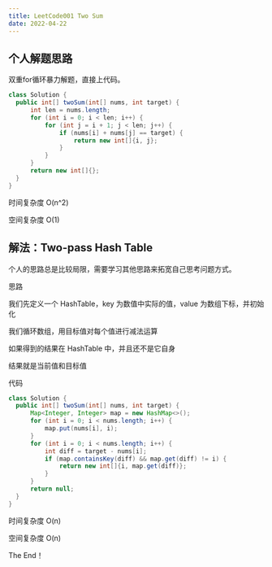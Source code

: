 ```yaml
---
title: LeetCode001 Two Sum
date: 2022-04-22
---
```


## 个人解题思路

双重for循环暴力解题，直接上代码。

```java
class Solution {
  public int[] twoSum(int[] nums, int target) {
      int len = nums.length;
      for (int i = 0; i < len; i++) {
          for (int j = i + 1; j < len; j++) {
              if (nums[i] + nums[j] == target) {
                  return new int[]{i, j};
              }
          }
      }
      return new int[]{};
  }
}
```

时间复杂度 O(n^2)

空间复杂度 O(1)

## 解法：Two-pass Hash Table

个人的思路总是比较局限，需要学习其他思路来拓宽自己思考问题方式。

思路

我们先定义一个 HashTable，key 为数值中实际的值，value 为数组下标，并初始化

我们循环数组，用目标值对每个值进行减法运算

如果得到的结果在 HashTable 中，并且还不是它自身

结果就是当前值和目标值

代码

```java
class Solution {
  public int[] twoSum(int[] nums, int target) {
      Map<Integer, Integer> map = new HashMap<>();
      for (int i = 0; i < nums.length; i++) {
          map.put(nums[i], i);
      }
      for (int i = 0; i < nums.length; i++) {
          int diff = target - nums[i];
          if (map.containsKey(diff) && map.get(diff) != i) {
              return new int[]{i, map.get(diff)};
          }
      }
      return null;
  }
}
```

时间复杂度 O(n)

空间复杂度 O(n)

The End！
